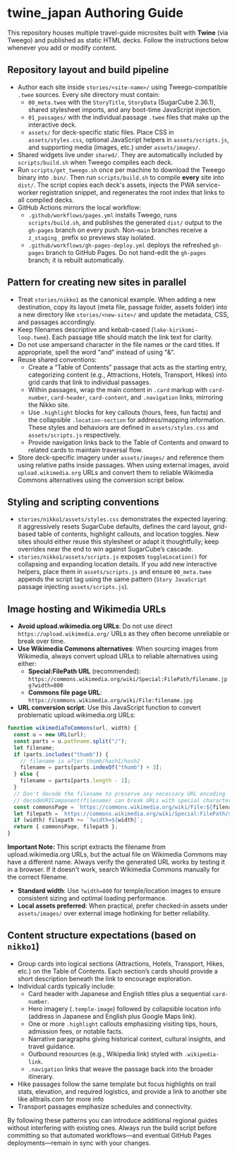 # twine_japan Authoring Guide

This repository houses multiple travel-guide microsites built with **Twine** (via Tweego) and published as static HTML decks. Follow the instructions below whenever you add or modify content.

## Repository layout and build pipeline
- Author each site inside `stories/<site-name>/` using Tweego-compatible `.twee` sources. Every site directory must contain:
  - `00_meta.twee` with the `StoryTitle`, `StoryData` (SugarCube 2.36.1), shared stylesheet imports, and any boot-time JavaScript injection.
  - `01_passages/` with the individual passage `.twee` files that make up the interactive deck.
  - `assets/` for deck-specific static files. Place CSS in `assets/styles.css`, optional JavaScript helpers in `assets/scripts.js`, and supporting media (images, etc.) under `assets/images/`.
- Shared widgets live under `shared/`. They are automatically included by `scripts/build.sh` when Tweego compiles each deck.
- Run `scripts/get_tweego.sh` once per machine to download the Tweego binary into `.bin/`. Then run `scripts/build.sh` to compile **every** site into `dist/`. The script copies each deck's assets, injects the PWA service-worker registration snippet, and regenerates the root index that links to all compiled decks.
- GitHub Actions mirrors the local workflow:
  - `.github/workflows/pages.yml` installs Tweego, runs `scripts/build.sh`, and publishes the generated `dist/` output to the `gh-pages` branch on every push. Non-`main` branches receive a `z_staging_` prefix so previews stay isolated.
  - `.github/workflows/gh-pages-deploy.yml` deploys the refreshed `gh-pages` branch to GitHub Pages. Do not hand-edit the `gh-pages` branch; it is rebuilt automatically.

## Pattern for creating new sites in parallel
- Treat `stories/nikko1` as the canonical example. When adding a new destination, copy its layout (meta file, passage folder, assets folder) into a new directory like `stories/<new-site>/` and update the metadata, CSS, and passages accordingly.
- Keep filenames descriptive and kebab-cased (`lake-kirikomi-loop.twee`). Each passage title should match the link text for clarity.
- Do not use ampersand character in the file names or the card titles.  If appropriate, spell the word "and" instead of using "&".
- Reuse shared conventions:
  - Create a “Table of Contents” passage that acts as the starting entry, categorizing content (e.g., Attractions, Hotels, Transport, Hikes) into grid cards that link to individual passages.
  - Within passages, wrap the main content in `.card` markup with `card-number`, `card-header`, `card-content`, and `.navigation` links, mirroring the Nikko site.
  - Use `.highlight` blocks for key callouts (hours, fees, fun facts) and the collapsible `.location-section` for address/mapping information. These styles and behaviors are defined in `assets/styles.css` and `assets/scripts.js` respectively.
  - Provide navigation links back to the Table of Contents and onward to related cards to maintain traversal flow.
- Store deck-specific imagery under `assets/images/` and reference them using relative paths inside passages. When using external images, avoid `upload.wikimedia.org` URLs and convert them to reliable Wikimedia Commons alternatives using the conversion script below.

## Styling and scripting conventions
- `stories/nikko1/assets/styles.css` demonstrates the expected layering: it aggressively resets SugarCube defaults, defines the card layout, grid-based table of contents, highlight callouts, and location toggles. New sites should either reuse this stylesheet or adapt it thoughtfully; keep overrides near the end to win against SugarCube’s cascade.
- `stories/nikko1/assets/scripts.js` exposes `toggleLocation()` for collapsing and expanding location details. If you add new interactive helpers, place them in `assets/scripts.js` and ensure `00_meta.twee` appends the script tag using the same pattern (`Story JavaScript` passage injecting `assets/scripts.js`).

## Image hosting and Wikimedia URLs
- **Avoid upload.wikimedia.org URLs**: Do not use direct `https://upload.wikimedia.org/` URLs as they often become unreliable or break over time.
- **Use Wikimedia Commons alternatives**: When sourcing images from Wikimedia, always convert upload URLs to reliable alternatives using either:
  - **Special:FilePath URL** (recommended): `https://commons.wikimedia.org/wiki/Special:FilePath/filename.jpg?width=800`
  - **Commons file page URL**: `https://commons.wikimedia.org/wiki/File:filename.jpg`
- **URL conversion script**: Use this JavaScript function to convert problematic upload.wikimedia.org URLs:

```javascript
function wikimediaToCommons(url, width) {
  const u = new URL(url);
  const parts = u.pathname.split("/");
  let filename;
  if (parts.includes("thumb")) {
    // filename is after thumb/hash1/hash2
    filename = parts[parts.indexOf("thumb") + 3];
  } else {
    filename = parts[parts.length - 1];
  }
  // Don't decode the filename to preserve any necessary URL encoding
  // decodeURIComponent(filename) can break URLs with special characters
  const commonsPage = `https://commons.wikimedia.org/wiki/File:${filename}`;
  let filepath = `https://commons.wikimedia.org/wiki/Special:FilePath/${filename}`;
  if (width) filepath += `?width=${width}`;
  return { commonsPage, filepath };
}
```

**Important Note:** This script extracts the filename from upload.wikimedia.org URLs, but the actual file on Wikimedia Commons may have a different name. Always verify the generated URL works by testing it in a browser. If it doesn't work, search Wikimedia Commons manually for the correct filename.

- **Standard width**: Use `?width=800` for temple/location images to ensure consistent sizing and optimal loading performance.
- **Local assets preferred**: When practical, prefer checked-in assets under `assets/images/` over external image hotlinking for better reliability.

## Content structure expectations (based on `nikko1`)
- Group cards into logical sections (Attractions, Hotels, Transport, Hikes, etc.) on the Table of Contents. Each section’s cards should provide a short description beneath the link to encourage exploration.
- Individual cards typically include:
  - Card header with Japanese and English titles plus a sequential `card-number`.
  - Hero imagery (`.temple-image`) followed by collapsible location info (address in Japanese and English plus Google Maps link).
  - One or more `.highlight` callouts emphasizing visiting tips, hours, admission fees, or notable facts.
  - Narrative paragraphs giving historical context, cultural insights, and travel guidance.
  - Outbound resources (e.g., Wikipedia link) styled with `.wikipedia-link`.
  - `.navigation` links that weave the passage back into the broader itinerary.
- Hike passages follow the same template but focus highlights on trail stats, elevation, and required logistics, and provide a link to another site like alltrails.com for more info
- Transport passages emphasize schedules and connectivity.

By following these patterns you can introduce additional regional guides without interfering with existing ones. Always run the build script before committing so that automated workflows—and eventual GitHub Pages deployments—remain in sync with your changes.
